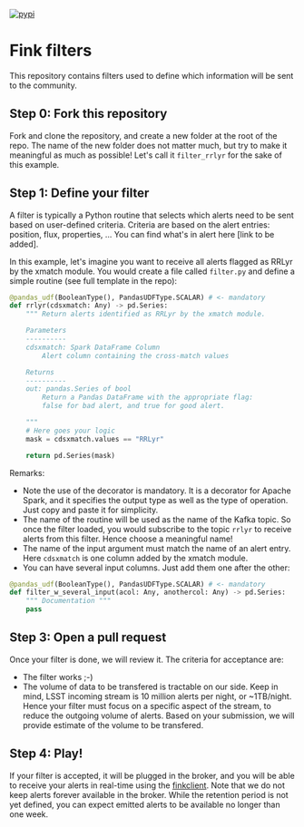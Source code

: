 [![pypi](https://img.shields.io/pypi/v/finkfilters.svg)](https://pypi.python.org/pypi/finkfilters)

# Fink filters

This repository contains filters used to define which information will be sent to the community. 

## Step 0: Fork this repository

Fork and clone the repository, and create a new folder at the root of the repo. The name of the new folder does not matter much, but try to make it meaningful as much as possible! Let's call it `filter_rrlyr` for the sake of this example.

## Step 1: Define your filter

A filter is typically a Python routine that selects which alerts need to be sent based on user-defined criteria. Criteria are based on the alert entries: position, flux, properties, ... You can find what's in alert here [link to be added]. 

In this example, let's imagine you want to receive all alerts flagged as RRLyr by the xmatch module. You would create a file called `filter.py` and define a simple routine (see full template in the repo):

```python
@pandas_udf(BooleanType(), PandasUDFType.SCALAR) # <- mandatory
def rrlyr(cdsxmatch: Any) -> pd.Series:
    """ Return alerts identified as RRLyr by the xmatch module.

    Parameters
    ----------
    cdsxmatch: Spark DataFrame Column
        Alert column containing the cross-match values

    Returns
    ----------
    out: pandas.Series of bool
        Return a Pandas DataFrame with the appropriate flag: 
        false for bad alert, and true for good alert.

    """
    # Here goes your logic
    mask = cdsxmatch.values == "RRLyr"

    return pd.Series(mask)
```

Remarks:

- Note the use of the decorator is mandatory. It is a decorator for Apache Spark, and it specifies the output type as well as the type of operation. Just copy and paste it for simplicity.
- The name of the routine will be used as the name of the Kafka topic. So once the filter loaded, you would subscribe to the topic `rrlyr` to receive alerts from this filter. Hence choose a meaningful name!
- The name of the input argument must match the name of an alert entry. Here `cdsxmatch` is one column added by the xmatch module.
- You can have several input columns. Just add them one after the other:


```python
@pandas_udf(BooleanType(), PandasUDFType.SCALAR) # <- mandatory
def filter_w_several_input(acol: Any, anothercol: Any) -> pd.Series:
    """ Documentation """
    pass
```

## Step 3: Open a pull request

Once your filter is done, we will review it. The criteria for acceptance are:

- The filter works ;-)
- The volume of data to be transfered is tractable on our side. Keep in mind, LSST incoming stream is 10 million alerts per night, or ~1TB/night. Hence your filter must focus on a specific aspect of the stream, to reduce the outgoing volume of alerts. Based on your submission, we will provide estimate of the volume to be transfered.

## Step 4: Play!

If your filter is accepted, it will be plugged in the broker, and you will be able to receive your alerts in real-time using the [finkclient](https://github.com/astrolabsoftware/fink-client). Note that we do not keep alerts forever available in the broker. While the retention period is not yet defined, you can expect emitted alerts to be available no longer than one week.